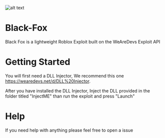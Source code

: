 ![alt text](https://logodix.com/logo/1339761.png)

# Black-Fox
Black Fox is a lightweight Roblox Exploit built on the WeAreDevs Exploit API

# Getting Started 
You will first need a DLL Injector, We recommend this one https://wearedevs.net/d/DLL%20Injector.

After you have installed the DLL Injector, Inject the DLL provided in the folder titled "InjectME"
than run the exploit and press "Launch"

# Help
If you need help with anything please feel free to open a issue 
